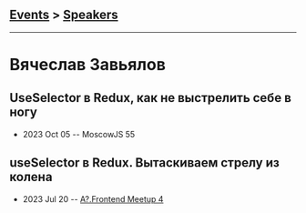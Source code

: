## [Events](../README.md) > [Speakers](../speakers.md)
---

# Вячеслав Завьялов

## UseSelector в Redux, как не выстрелить себе в ногу
- 2023 Oct 05 -- MoscowJS 55    
## useSelector в Redux. Вытаскиваем стрелу из колена
- 2023 Jul 20 -- [A?.Frontend Meetup 4](https://youtu.be/_Lru0mfu8Z8)    
